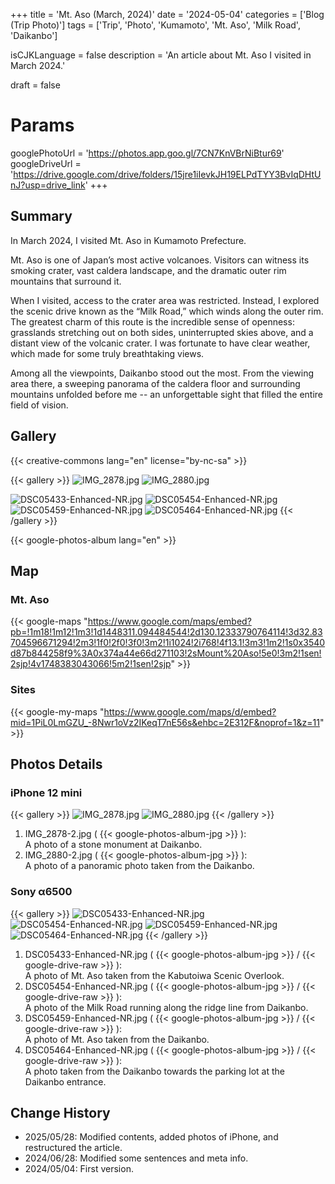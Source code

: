 +++
title = 'Mt. Aso (March, 2024)'
date = '2024-05-04'
categories = ['Blog (Trip Photo)']
tags = ['Trip', 'Photo', 'Kumamoto', 'Mt. Aso', 'Milk Road', 'Daikanbo']

isCJKLanguage = false
description = 'An article about Mt. Aso I visited in March 2024.'

draft = false

# Params
googlePhotoUrl = 'https://photos.app.goo.gl/7CN7KnVBrNiBtur69'
googleDriveUrl = 'https://drive.google.com/drive/folders/15jre1iIevkJH19ELPdTYY3BvIqDHtUnJ?usp=drive_link'
+++


## Summary

In March 2024, I visited Mt. Aso in Kumamoto Prefecture.

Mt. Aso is one of Japan’s most active volcanoes.
Visitors can witness its smoking crater, vast caldera landscape, and the
dramatic outer rim mountains that surround it.

When I visited, access to the crater area was restricted.
Instead, I explored the scenic drive known as the “Milk Road,” which winds
along the outer rim.
The greatest charm of this route is the incredible sense of openness:
grasslands stretching out on both sides, uninterrupted skies above, and a
distant view of the volcanic crater.
I was fortunate to have clear weather, which made for some truly breathtaking
views.

Among all the viewpoints, Daikanbo stood out the most.
From the viewing area there, a sweeping panorama of the caldera floor and
surrounding mountains unfolded before me -- an unforgettable sight that filled
the entire field of vision.


## Gallery

{{< creative-commons lang="en" license="by-nc-sa" >}}

{{< gallery >}}
  <img src="IMG_2878-2.jpg" alt="IMG_2878.jpg" class="grid-w33" />
  <img src="IMG_2880-2.jpg" alt="IMG_2880.jpg" class="grid-w66" />

  <img src="DSC05433-Enhanced-NR.jpg" alt="DSC05433-Enhanced-NR.jpg" class="grid-w33" />
  <img src="DSC05454-Enhanced-NR.jpg" alt="DSC05454-Enhanced-NR.jpg" class="grid-w33" />
  <img src="DSC05459-Enhanced-NR.jpg" alt="DSC05459-Enhanced-NR.jpg" class="grid-w33" />
  <img src="DSC05464-Enhanced-NR.jpg" alt="DSC05464-Enhanced-NR.jpg" class="grid-w33" />
{{< /gallery >}}

{{< google-photos-album lang="en" >}}


## Map

### Mt. Aso

{{< google-maps "https://www.google.com/maps/embed?pb=!1m18!1m12!1m3!1d1448311.094484544!2d130.12333790764114!3d32.83704596671294!2m3!1f0!2f0!3f0!3m2!1i1024!2i768!4f13.1!3m3!1m2!1s0x3540d87b844258f9%3A0x374a44e66d271103!2sMount%20Aso!5e0!3m2!1sen!2sjp!4v1748383043066!5m2!1sen!2sjp" >}}


### Sites

{{< google-my-maps "https://www.google.com/maps/d/embed?mid=1PiL0LmGZU_-8Nwr1oVz2IKeqT7nE56s&ehbc=2E312F&noprof=1&z=11" >}}


## Photos Details

### iPhone 12 mini

{{< gallery >}}
  <img src="IMG_2878-2.jpg" alt="IMG_2878.jpg" class="grid-w20" />
  <img src="IMG_2880-2.jpg" alt="IMG_2880.jpg" class="grid-w80" />
{{< /gallery >}}

1. IMG\_2878-2.jpg ( {{< google-photos-album-jpg >}} ):  
    A photo of a stone monument at Daikanbo.
1. IMG\_2880-2.jpg ( {{< google-photos-album-jpg >}} ):  
    A photo of a panoramic photo taken from the Daikanbo.


### Sony α6500

{{< gallery >}}
    <img src="DSC05433-Enhanced-NR.jpg" alt="DSC05433-Enhanced-NR.jpg" class="grid-w50" />
    <img src="DSC05454-Enhanced-NR.jpg" alt="DSC05454-Enhanced-NR.jpg" class="grid-w50" />
    <img src="DSC05459-Enhanced-NR.jpg" alt="DSC05459-Enhanced-NR.jpg" class="grid-w50" />
    <img src="DSC05464-Enhanced-NR.jpg" alt="DSC05464-Enhanced-NR.jpg" class="grid-w50" />
{{< /gallery >}}

1. DSC05433-Enhanced-NR.jpg ( {{< google-photos-album-jpg >}} / {{< google-drive-raw >}} ):  
    A photo of Mt. Aso taken from the Kabutoiwa Scenic Overlook.
1. DSC05454-Enhanced-NR.jpg ( {{< google-photos-album-jpg >}} / {{< google-drive-raw >}} ):  
    A photo of the Milk Road running along the ridge line from Daikanbo.
1. DSC05459-Enhanced-NR.jpg ( {{< google-photos-album-jpg >}} / {{< google-drive-raw >}} ):  
    A photo of Mt. Aso taken from the Daikanbo.
1. DSC05464-Enhanced-NR.jpg ( {{< google-photos-album-jpg >}} / {{< google-drive-raw >}} ):  
    A photo taken from the Daikanbo towards the parking lot at the Daikanbo entrance.


## Change History

- 2025/05/28: Modified contents, added photos of iPhone, and restructured the article.
- 2024/06/28: Modified some sentences and meta info.
- 2024/05/04: First version.

